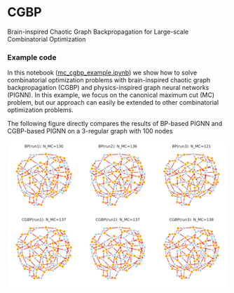 # CGBP
Brain-inspired Chaotic Graph Backpropagation for Large-scale Combinatorial Optimization

### Example code
In this notebook ([mc_cgbp_example.ipynb](mc_cgbp_example.ipynb)) we show how to solve combinatorial optimization problems with brain-inspired chaotic graph backpropagation (CGBP) and physics-inspired graph neural networks (PIGNN). In this example, we focus on the canonical maximum cut (MC) problem, but our approach can easily be extended to other combinatorial optimization problems. 

The following figure directly compares the results of BP-based PIGNN and CGBP-based PIGNN on a 3-regular graph with 100 nodes

![figure](https://github.com/PengTao-HUST/CGBP/blob/master/image/example.jpg?raw=true)
